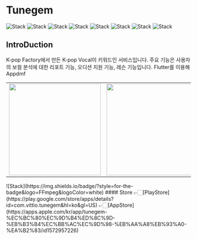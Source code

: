 <h1 align="left">Tunegem</h1>  

<div align="left">
 
![Stack](https://img.shields.io/badge/flutter-02569B?style=for-the-badge&logo=Flutter&logoColor=white)
![Stack](https://img.shields.io/badge/android-3DDC84?style=for-the-badge&logo=Android&logoColor=white)
![Stack](https://img.shields.io/badge/apple-000000?style=for-the-badge&logo=IOS&logoColor=white)
![Stack](https://img.shields.io/badge/dart-0175C2?style=for-the-badge&logo=Dart&logoColor=white)
![Stack](https://img.shields.io/badge/kotlin-7F52FF?style=for-the-badge&logo=Kotlin&logoColor=white)
![Stack](https://img.shields.io/badge/swift-F05138?style=for-the-badge&logo=Swift&logoColor=white)
![Stack](https://img.shields.io/badge/firebase-FFCA28?style=for-the-badge&logo=Firebase&logoColor=white)
![Stack](https://img.shields.io/badge/ffmpeg-#007808?style=for-the-badge&logo=FFmpeg&logoColor=white)
  
</div>

## IntroDuction  
K-pop Factory에서 만든 K-pop Vocal이 키워드인 서비스입니다. 주요 기능은 사용자의 보컬 분석에 대한 리포트 기능, 오디션 지원 기능, 레슨 기능입니다. Flutter를 이용해 Appdmf
<div align="left">
<table>
   <tr>
      <td>
         <img width="250px" src="https://play-lh.googleusercontent.com/lv0v5TMe76It-6IoPN0iL-DRthjCUUXKV3HLFoH14L50tGjXqngvHEb8NHvUkRDKbQ=w526-h296-rw">
      </td>
      <td>
         <img width="250px" src="https://play-lh.googleusercontent.com/hZpBs3wfvZFwtQUyhYNGbnyrOXU3ULk7p9XI3qMmKEmK0sH72YOCQ_V3LltQfQawYhI=w526-h296-rw">
      </td>
      <td>
         <img width="250px" src="https://play-lh.googleusercontent.com/i_0_Cxv9QQgKi2gCKeJFAtwHYxKRcra9A5J4IrKCDCo9aLLxwbNlKV073SHxwy10bUM=w526-h296-rw">
      </td>
      <td>
         <img width="250px" src="https://play-lh.googleusercontent.com/vJXaYvCX_CZ1P9Xid7H5V52UXcVNxLASeYfFTTan7e6uv7fb3QGdtvG0m9UYXaIsI7HG=w526-h296-rw">
      </td>
      <td>
         <img width="250px" src="https://play-lh.googleusercontent.com/oUUgyj_jS_S4dXrwwkThyLeWkVO0dTq178A8g9PYHBoYNmDv3VJ5gbhJ-PB6FMJ6uvQ=w526-h296-rw">
      </td>
   </tr>
</table> 
</div>
![Stack](https://img.shields.io/badge/?style=for-the-badge&logo=FFmpeg&logoColor=white)
#### Store  👉🏻[PlayStore](https://play.google.com/store/apps/details?id=com.vittio.tunegem&hl=ko&gl=US) 👉🏻[AppStore](https://apps.apple.com/kr/app/tunegem-%EC%BC%80%EC%9D%B4%ED%8C%9D-%EB%B3%B4%EC%BB%AC%EC%9D%98-%EB%AA%A8%EB%93%A0-%EA%B2%83/id1572957226)  

